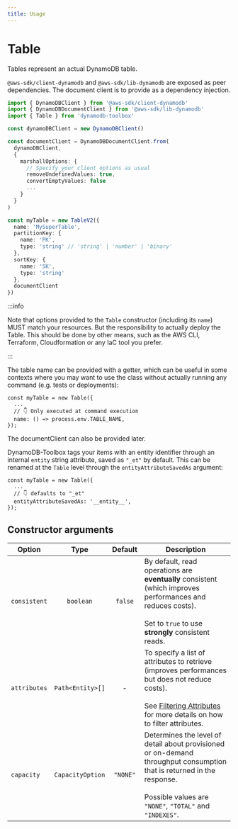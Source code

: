 ```yaml
---
title: Usage
---
```


# Table

Tables represent an actual DynamoDB table.

`@aws-sdk/client-dynamodb` and `@aws-sdk/lib-dynamodb` are exposed as peer dependencies. The document client is to provide as a dependency injection.

```ts
import { DynamoDBClient } from '@aws-sdk/client-dynamodb'
import { DynamoDBDocumentClient } from '@aws-sdk/lib-dynamodb'
import { Table } from 'dynamodb-toolbox'

const dynamoDBClient = new DynamoDBClient()

const documentClient = DynamoDBDocumentClient.from(
  dynamoDBClient,
  {
    marshallOptions: {
      // Specify your client options as usual
      removeUndefinedValues: true,
      convertEmptyValues: false
      ...
    }
  }
)

const myTable = new TableV2({
  name: 'MySuperTable',
  partitionKey: {
    name: 'PK',
    type: 'string' // 'string' | 'number' | 'binary'
  },
  sortKey: {
    name: 'SK',
    type: 'string'
  },
  documentClient
})
```

:::info

Note that options provided to the `Table` constructor (including its `name`) MUST match your resources. But the responsibility to actually deploy the Table. This should be done by other means, such as the AWS CLI, Terraform, Cloudformation or any IaC tool you prefer.

:::

The table name can be provided with a getter, which can be useful in some contexts where you may want to use the class without actually running any command (e.g. tests or deployments):

```tsx
const myTable = new Table({
  ...
  // 👇 Only executed at command execution
  name: () => process.env.TABLE_NAME,
});
```

The documentClient can also be provided later.

DynamoDB-Toolbox tags your items with an entity identifier through an internal `entity` string attribute, saved as `"_et"` by default. This can be renamed at the `Table` level through the `entityAttributeSavedAs` argument:

```tsx
const myTable = new Table({
  ...
  // 👇 defaults to "_et"
  entityAttributeSavedAs: '__entity__',
});
```

## Constructor arguments

| Option       |       Type       | Default  | Description                                                                                                                                                                              |
| ------------ | :--------------: | :------: | ---------------------------------------------------------------------------------------------------------------------------------------------------------------------------------------- |
| `consistent` |    `boolean`     | `false`  | By default, read operations are <b>eventually</b> consistent (which improves performances and reduces costs).<br/><br/>Set to `true` to use <b>strongly</b> consistent reads.            |
| `attributes` | `Path<Entity>[]` |    -     | To specify a list of attributes to retrieve (improves performances but does not reduce costs).<br/><br/>See [Filtering Attributes](TODO) for more details on how to filter attributes.   |
| `capacity`   | `CapacityOption` | `"NONE"` | Determines the level of detail about provisioned or on-demand throughput consumption that is returned in the response.<br/><br/>Possible values are `"NONE"`, `"TOTAL"` and `"INDEXES"`. |
